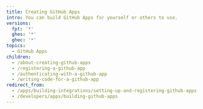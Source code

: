```yaml
---
title: Creating GitHub Apps
intro: You can build GitHub Apps for yourself or others to use.
versions:
  fpt: '*'
  ghes: '*'
  ghec: '*'
topics:
  - GitHub Apps
children:
  - /about-creating-github-apps
  - /registering-a-github-app
  - /authenticating-with-a-github-app
  - /writing-code-for-a-github-app
redirect_from:
  - /apps/building-integrations/setting-up-and-registering-github-apps
  - /developers/apps/building-github-apps
---
```


